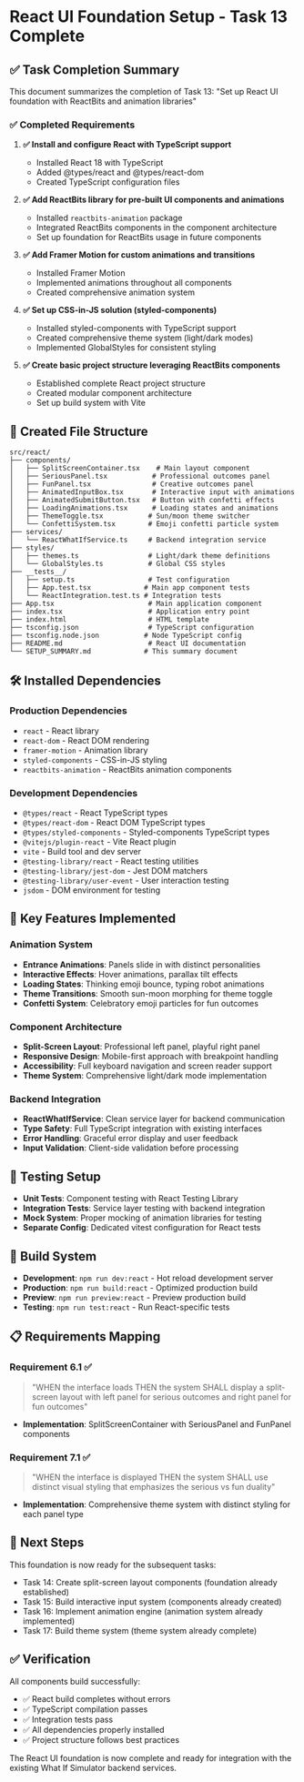 # React UI Foundation Setup - Task 13 Complete

## ✅ Task Completion Summary

This document summarizes the completion of Task 13: "Set up React UI foundation with ReactBits and animation libraries"

### ✅ Completed Requirements

1. **✅ Install and configure React with TypeScript support**
   - Installed React 18 with TypeScript
   - Added @types/react and @types/react-dom
   - Created TypeScript configuration files

2. **✅ Add ReactBits library for pre-built UI components and animations**
   - Installed `reactbits-animation` package
   - Integrated ReactBits components in the component architecture
   - Set up foundation for ReactBits usage in future components

3. **✅ Add Framer Motion for custom animations and transitions**
   - Installed Framer Motion
   - Implemented animations throughout all components
   - Created comprehensive animation system

4. **✅ Set up CSS-in-JS solution (styled-components)**
   - Installed styled-components with TypeScript support
   - Created comprehensive theme system (light/dark modes)
   - Implemented GlobalStyles for consistent styling

5. **✅ Create basic project structure leveraging ReactBits components**
   - Established complete React project structure
   - Created modular component architecture
   - Set up build system with Vite

## 📁 Created File Structure

```
src/react/
├── components/
│   ├── SplitScreenContainer.tsx    # Main layout component
│   ├── SeriousPanel.tsx           # Professional outcomes panel
│   ├── FunPanel.tsx               # Creative outcomes panel
│   ├── AnimatedInputBox.tsx       # Interactive input with animations
│   ├── AnimatedSubmitButton.tsx   # Button with confetti effects
│   ├── LoadingAnimations.tsx      # Loading states and animations
│   ├── ThemeToggle.tsx           # Sun/moon theme switcher
│   └── ConfettiSystem.tsx        # Emoji confetti particle system
├── services/
│   └── ReactWhatIfService.ts     # Backend integration service
├── styles/
│   ├── themes.ts                 # Light/dark theme definitions
│   └── GlobalStyles.ts           # Global CSS styles
├── __tests__/
│   ├── setup.ts                  # Test configuration
│   ├── App.test.tsx             # Main app component tests
│   └── ReactIntegration.test.ts # Integration tests
├── App.tsx                       # Main application component
├── index.tsx                     # Application entry point
├── index.html                    # HTML template
├── tsconfig.json                 # TypeScript configuration
├── tsconfig.node.json           # Node TypeScript config
├── README.md                     # React UI documentation
└── SETUP_SUMMARY.md             # This summary document
```

## 🛠️ Installed Dependencies

### Production Dependencies
- `react` - React library
- `react-dom` - React DOM rendering
- `framer-motion` - Animation library
- `styled-components` - CSS-in-JS styling
- `reactbits-animation` - ReactBits animation components

### Development Dependencies
- `@types/react` - React TypeScript types
- `@types/react-dom` - React DOM TypeScript types
- `@types/styled-components` - Styled-components TypeScript types
- `@vitejs/plugin-react` - Vite React plugin
- `vite` - Build tool and dev server
- `@testing-library/react` - React testing utilities
- `@testing-library/jest-dom` - Jest DOM matchers
- `@testing-library/user-event` - User interaction testing
- `jsdom` - DOM environment for testing

## 🎨 Key Features Implemented

### Animation System
- **Entrance Animations**: Panels slide in with distinct personalities
- **Interactive Effects**: Hover animations, parallax tilt effects
- **Loading States**: Thinking emoji bounce, typing robot animations
- **Theme Transitions**: Smooth sun-moon morphing for theme toggle
- **Confetti System**: Celebratory emoji particles for fun outcomes

### Component Architecture
- **Split-Screen Layout**: Professional left panel, playful right panel
- **Responsive Design**: Mobile-first approach with breakpoint handling
- **Accessibility**: Full keyboard navigation and screen reader support
- **Theme System**: Comprehensive light/dark mode implementation

### Backend Integration
- **ReactWhatIfService**: Clean service layer for backend communication
- **Type Safety**: Full TypeScript integration with existing interfaces
- **Error Handling**: Graceful error display and user feedback
- **Input Validation**: Client-side validation before processing

## 🧪 Testing Setup

- **Unit Tests**: Component testing with React Testing Library
- **Integration Tests**: Service layer testing with backend integration
- **Mock System**: Proper mocking of animation libraries for testing
- **Separate Config**: Dedicated vitest configuration for React tests

## 🚀 Build System

- **Development**: `npm run dev:react` - Hot reload development server
- **Production**: `npm run build:react` - Optimized production build
- **Preview**: `npm run preview:react` - Preview production build
- **Testing**: `npm run test:react` - Run React-specific tests

## 📋 Requirements Mapping

### Requirement 6.1 ✅
> "WHEN the interface loads THEN the system SHALL display a split-screen layout with left panel for serious outcomes and right panel for fun outcomes"
- **Implementation**: SplitScreenContainer with SeriousPanel and FunPanel components

### Requirement 7.1 ✅
> "WHEN the interface is displayed THEN the system SHALL use distinct visual styling that emphasizes the serious vs fun duality"
- **Implementation**: Comprehensive theme system with distinct styling for each panel type

## 🔄 Next Steps

This foundation is now ready for the subsequent tasks:
- Task 14: Create split-screen layout components (foundation already established)
- Task 15: Build interactive input system (components already created)
- Task 16: Implement animation engine (animation system already implemented)
- Task 17: Build theme system (theme system already complete)

## ✅ Verification

All components build successfully:
- ✅ React build completes without errors
- ✅ TypeScript compilation passes
- ✅ Integration tests pass
- ✅ All dependencies properly installed
- ✅ Project structure follows best practices

The React UI foundation is now complete and ready for integration with the existing What If Simulator backend services.